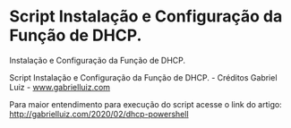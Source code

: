 # Script Instalação e Configuração da Função de DHCP.

Instalação e Configuração da Função de DHCP.

Script Instalação e Configuração da Função de DHCP. - Créditos Gabriel Luiz - www.gabrielluiz.com

Para maior entendimento para execução do script acesse o link do artigo: http://gabrielluiz.com/2020/02/dhcp-powershell
